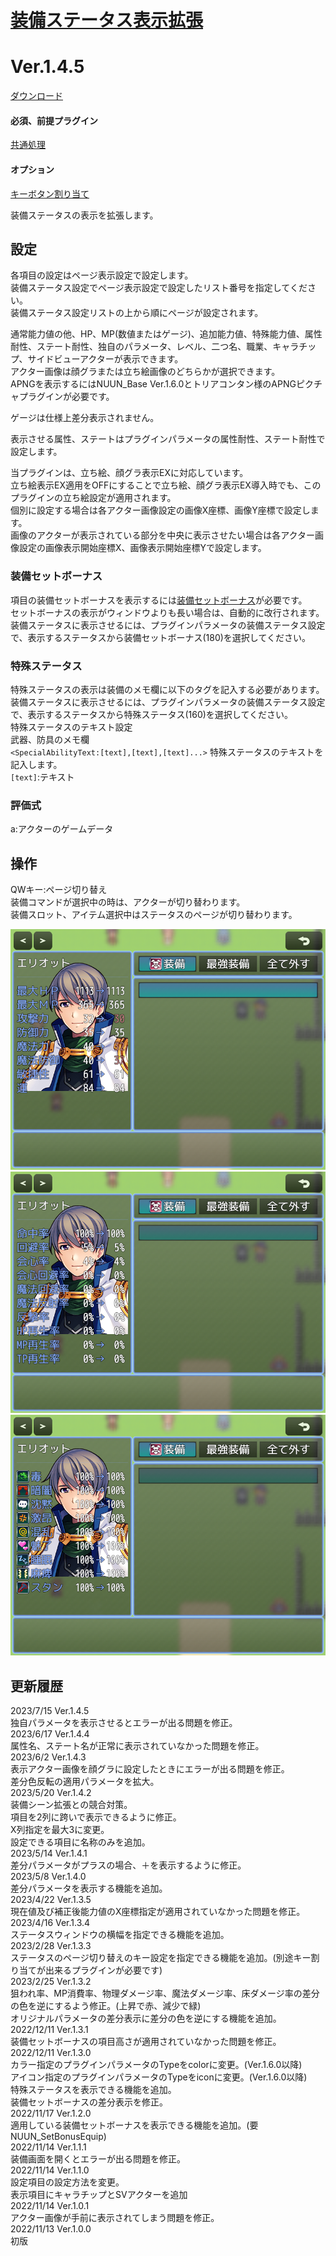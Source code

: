 # [装備ステータス表示拡張](https://raw.githubusercontent.com/nuun888/MZ/master/NUUN_EquipStatusEX.js)
# Ver.1.4.5
[ダウンロード](https://raw.githubusercontent.com/nuun888/MZ/master/NUUN_EquipStatusEX.js)  
#### 必須、前提プラグイン
[共通処理](https://github.com/nuun888/MZ/blob/master/README/Base.md)  
#### オプション
[キーボタン割り当て](https://github.com/nuun888/MZ/blob/master/README/UserKey.md)  

装備ステータスの表示を拡張します。  

## 設定
各項目の設定はページ表示設定で設定します。  
装備ステータス設定でページ表示設定で設定したリスト番号を指定してください。  
装備ステータス設定リストの上から順にページが設定されます。  

通常能力値の他、HP、MP(数値またはゲージ)、追加能力値、特殊能力値、属性耐性、ステート耐性、独自のパラメータ、レベル、二つ名、職業、キャラチップ、サイドビューアクターが表示できます。  
アクター画像は顔グラまたは立ち絵画像のどちらかが選択できます。  
APNGを表示するにはNUUN_Base Ver.1.6.0とトリアコンタン様のAPNGピクチャプラグインが必要です。  

ゲージは仕様上差分表示されません。  

表示させる属性、ステートはプラグインパラメータの属性耐性、ステート耐性で設定します。  

当プラグインは、立ち絵、顔グラ表示EXに対応しています。  
立ち絵表示EX適用をOFFにすることで立ち絵、顔グラ表示EX導入時でも、このプラグインの立ち絵設定が適用されます。  
個別に設定する場合は各アクター画像設定の画像X座標、画像Y座標で設定します。  
画像のアクターが表示されている部分を中央に表示させたい場合は各アクター画像設定の画像表示開始座標X、画像表示開始座標Yで設定します。  

### 装備セットボーナス
項目の装備セットボーナスを表示するには[装備セットボーナス](https://github.com/nuun888/MZ/blob/master/README/SetBonusEquip.md)が必要です。  
セットボーナスの表示がウィンドウよりも長い場合は、自動的に改行されます。  
装備ステータスに表示させるには、プラグインパラメータの装備ステータス設定で、表示するステータスから装備セットボーナス(180)を選択してください。  

### 特殊ステータス
特殊ステータスの表示は装備のメモ欄に以下のタグを記入する必要があります。  
装備ステータスに表示させるには、プラグインパラメータの装備ステータス設定で、表示するステータスから特殊ステータス(160)を選択してください。  
特殊ステータスのテキスト設定  
武器、防具のメモ欄  
`<SpecialAbilityText:[text],[text],[text]...>` 特殊ステータスのテキストを記入します。  
`[text]`:テキスト  

### 評価式
a:アクターのゲームデータ

## 操作
QWキー:ページ切り替え  
装備コマンドが選択中の時は、アクターが切り替わります。  
装備スロット、アイテム選択中はステータスのページが切り替わります。  

![画像](img/EquipStatusEX1.png)  
![画像](img/EquipStatusEX2.png)  
![画像](img/EquipStatusEX3.png)  


## 更新履歴
2023/7/15 Ver.1.4.5  
独自パラメータを表示させるとエラーが出る問題を修正。  
2023/6/17 Ver.1.4.4  
属性名、ステート名が正常に表示されていなかった問題を修正。  
2023/6/2 Ver.1.4.3  
表示アクター画像を顔グラに設定したときにエラーが出る問題を修正。  
差分色反転の適用パラメータを拡大。  
2023/5/20 Ver.1.4.2  
装備シーン拡張との競合対策。  
項目を2列に跨いで表示できるように修正。  
X列指定を最大3に変更。  
設定できる項目に名称のみを追加。  
2023/5/14 Ver.1.4.1  
差分パラメータがプラスの場合、＋を表示するように修正。  
2023/5/8 Ver.1.4.0  
差分パラメータを表示する機能を追加。  
2023/4/22 Ver.1.3.5  
現在値及び補正後能力値のX座標指定が適用されていなかった問題を修正。  
2023/4/16 Ver.1.3.4  
ステータスウィンドウの横幅を指定できる機能を追加。  
2023/2/28 Ver.1.3.3  
ステータスのページ切り替えのキー設定を指定できる機能を追加。(別途キー割り当てが出来るプラグインが必要です)  
2023/2/25 Ver.1.3.2  
狙われ率、MP消費率、物理ダメージ率、魔法ダメージ率、床ダメージ率の差分の色を逆にするよう修正。(上昇で赤、減少で緑)  
オリジナルパラメータの差分表示に差分の色を逆にする機能を追加。  
2022/12/11 Ver.1.3.1  
装備セットボーナスの項目高さが適用されていなかった問題を修正。  
2022/12/11 Ver.1.3.0  
カラー指定のプラグインパラメータのTypeをcolorに変更。(Ver.1.6.0以降)  
アイコン指定のプラグインパラメータのTypeをiconに変更。(Ver.1.6.0以降)  
特殊ステータスを表示できる機能を追加。  
装備セットボーナスの差分表示を修正。  
2022/11/17 Ver.1.2.0  
適用している装備セットボーナスを表示できる機能を追加。(要NUUN_SetBonusEquip)  
2022/11/14 Ver.1.1.1  
装備画面を開くとエラーが出る問題を修正。  
2022/11/14 Ver.1.1.0  
設定項目の設定方法を変更。  
表示項目にキャラチップとSVアクターを追加  
2022/11/14 Ver.1.0.1  
アクター画像が手前に表示されてしまう問題を修正。  
2022/11/13 Ver.1.0.0  
初版  
